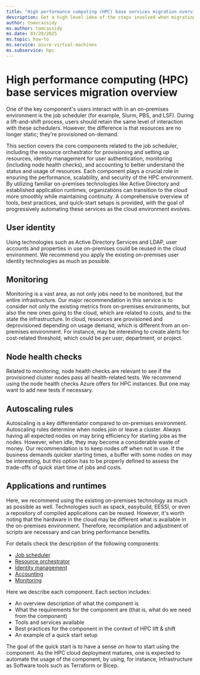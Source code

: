 ```yaml
---
title: "High performance computing (HPC) base services migration overview"
description: Get a high level idea of the steps involved when migrating base services during a migration of high performance computing architecture.
author: tomvcassidy
ms.author: tomcassidy
ms.date: 03/20/2025
ms.topic: how-to
ms.service: azure-virtual-machines
ms.subservice: hpc
---
```


# High performance computing (HPC) base services migration overview

One of the key component's users interact with in an on-premises environment is the job scheduler (for example, Slurm, PBS, and LSF). During a lift-and-shift process, users should retain the same level of interaction with these schedulers. However, the difference is that resources are no longer static; they're provisioned on-demand.

This section covers the core components related to the job scheduler, including the resource orchestrator for provisioning and setting up resources, identity management for user authentication, monitoring (including node health checks), and accounting to better understand the status and usage of resources. Each component plays a crucial role in ensuring the performance, scalability, and security of the HPC environment. By utilizing familiar on-premises technologies like Active Directory and established application runtimes, organizations can transition to the cloud more smoothly while maintaining continuity. A comprehensive overview of tools, best practices, and quick-start setups is provided, with the goal of progressively automating these services as the cloud environment evolves.

## User identity

Using technologies such as Active Directory Services and LDAP, user accounts and properties in use on-premises could be reused in the cloud environment. We recommend you apply the existing on-premises user identity technologies as much as possible.

## Monitoring

Monitoring is a vast area, as not only jobs need to be monitored, but the entire infrastructure. Our major recommendation in this service is to consider not only the existing metrics from on-premises environments, but also the new ones going to the cloud, which are related to costs, and to the state the infrastructure. In cloud, resources are provisioned and deprovisioned depending on usage demand, which is different from an on-premises environment. For instance, may be interesting to create alerts for cost-related threshold, which could be per user, department, or project.

## Node health checks 

Related to monitoring, node health checks are relevant to see if the provisioned cluster nodes pass all health-related tests. We recommend using the node health checks Azure offers for HPC instances. But one may want to add new tests if necessary.

## Autoscaling rules 

Autoscaling is a key differentiator compared to on-premises environment. Autoscaling rules determine when nodes join or leave a cluster. Always having all expected nodes on may bring efficiency for starting jobs as the nodes. However, when idle, they may become a considerable waste of money. Our recommendation is to keep nodes off when not in use. If the business demands quicker starting times, a buffer with some nodes on may be interesting, but this option has to be properly defined to assess the trade-offs of quick start time of jobs and costs.

## Applications and runtimes

Here, we recommend using the existing on-premises technology as much as possible as well. Technologies such as spack, easybuild, EESSI, or even a repository of compiled applications can be reused. However, it's worth noting that the hardware in the cloud may be different what is available in the on-premises environment. Therefore, recompilation and adjustment of scripts are necessary and can bring performance benefits.

For details check the description of the following components:

- [Job scheduler](lift-and-shift-step-2-job-scheduler.md)
- [Resource orchestrator](lift-and-shift-step-2-resource-orchestrator.md)
- [Identity management](lift-and-shift-step-2-identity.md)
- [Accounting](lift-and-shift-step-2-accounting.md)
- [Monitoring](lift-and-shift-step-2-monitor.md)

Here we describe each component. Each section includes:

- An overview description of what the component is
- What the requirements for the component are (that is, what do we need from the component)
- Tools and services available
- Best practices for the component in the context of HPC lift & shift
- An example of a quick start setup

The goal of the quick start is to have a sense on how to start using the component. As the HPC cloud deployment matures, one is expected to automate the usage of the component, by using, for instance, Infrastructure as Software tools such as Terraform or Bicep.

